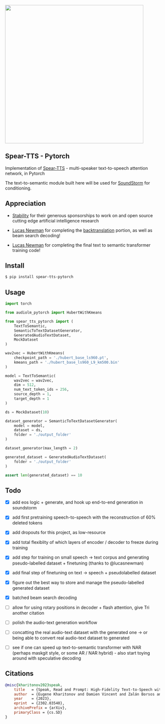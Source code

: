 <img src="./spear-tts.png" width="450px"></img>

## Spear-TTS - Pytorch

Implementation of <a href="https://arxiv.org/abs/2302.03540">Spear-TTS</a> - multi-speaker text-to-speech attention network, in Pytorch

The text-to-semantic module built here will be used for <a href="https://github.com/lucidrains/soundstorm-pytorch">SoundStorm</a> for conditioning.

## Appreciation

- <a href="https://stability.ai/">Stability</a> for their generous sponsorships to work on and open source cutting edge artificial intelligence research

- <a href="https://github.com/lucasnewman">Lucas Newman</a> for completing the <a href="https://github.com/lucidrains/spear-tts-pytorch/pull/4">backtranslation</a> portion, as well as beam search decoding!

- <a href="https://github.com/lucasnewman">Lucas Newman</a> for completing the final text to semantic transformer training code!

## Install

```bash
$ pip install spear-tts-pytorch
```

## Usage

```python
import torch

from audiolm_pytorch import HubertWithKmeans

from spear_tts_pytorch import (
    TextToSemantic,
    SemanticToTextDatasetGenerator,
    GeneratedAudioTextDataset,
    MockDataset
)

wav2vec = HubertWithKmeans(
    checkpoint_path = './hubert_base_ls960.pt',
    kmeans_path = './hubert_base_ls960_L9_km500.bin'
)

model = TextToSemantic(
    wav2vec = wav2vec,
    dim = 512,
    num_text_token_ids = 256,
    source_depth = 1,
    target_depth = 1
)

ds = MockDataset(10)

dataset_generator = SemanticToTextDatasetGenerator(
    model = model,
    dataset = ds,
    folder = './output_folder'
)

dataset_generator(max_length = 2)

generated_dataset = GeneratedAudioTextDataset(
    folder = './output_folder'
)

assert len(generated_dataset) == 10
```

## Todo

- [x] add eos logic + generate, and hook up end-to-end generation in soundstorm
- [x] add first pretraining speech-to-speech with the reconstruction of 60% deleted tokens
- [x] add dropouts for this project, as low-resource
- [x] add total flexiblity of which layers of encoder / decoder to freeze during training
- [x] add step for training on small speech -> text corpus and generating pseudo-labelled dataset + finetuning (thanks to @lucasnewman)
- [x] add final step of finetuning on text -> speech + pseudolabelled dataset
- [x] figure out the best way to store and manage the pseudo-labelled generated dataset
- [x] batched beam search decoding

- [ ] allow for using rotary positions in decoder + flash attention, give Tri another citation
- [ ] polish the audio-text generation workflow
- [ ] concatting the real audio-text dataset with the generated one -> or being able to convert real audio-text dataset to generated
- [ ] see if one can speed up text-to-semantic transformer with NAR (perhaps maskgit style, or some AR / NAR hybrid) - also start toying around with speculative decoding

## Citations

```bibtex
@misc{kharitonov2023speak,
    title   = {Speak, Read and Prompt: High-Fidelity Text-to-Speech with Minimal Supervision}, 
    author  = {Eugene Kharitonov and Damien Vincent and Zalán Borsos and Raphaël Marinier and Sertan Girgin and Olivier Pietquin and Matt Sharifi and Marco Tagliasacchi and Neil Zeghidour},
    year    = {2023},
    eprint  = {2302.03540},
    archivePrefix = {arXiv},
    primaryClass = {cs.SD}
}
```
